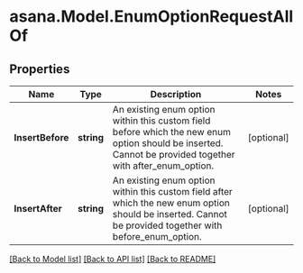
# asana.Model.EnumOptionRequestAllOf

## Properties

Name | Type | Description | Notes
------------ | ------------- | ------------- | -------------
**InsertBefore** | **string** | An existing enum option within this custom field before which the new enum option should be inserted. Cannot be provided together with after_enum_option. | [optional] 
**InsertAfter** | **string** | An existing enum option within this custom field after which the new enum option should be inserted. Cannot be provided together with before_enum_option. | [optional] 

[[Back to Model list]](../README.md#documentation-for-models)
[[Back to API list]](../README.md#documentation-for-api-endpoints)
[[Back to README]](../README.md)

